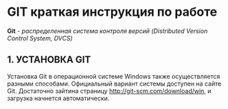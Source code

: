 # GIT краткая инструкция по работе

**Git** - *распределенная система контроля версий (Distributed Version Control System, DVCS)*

## 1. УСТАНОВКА GIT

Установка Git в операционной системе Windows также осуществляется разными способами. Официальный вариант системы доступен на сайте Git. Достаточно зайтина страницу http://git-scm.com/download/win, и загрузка начнется автоматически.